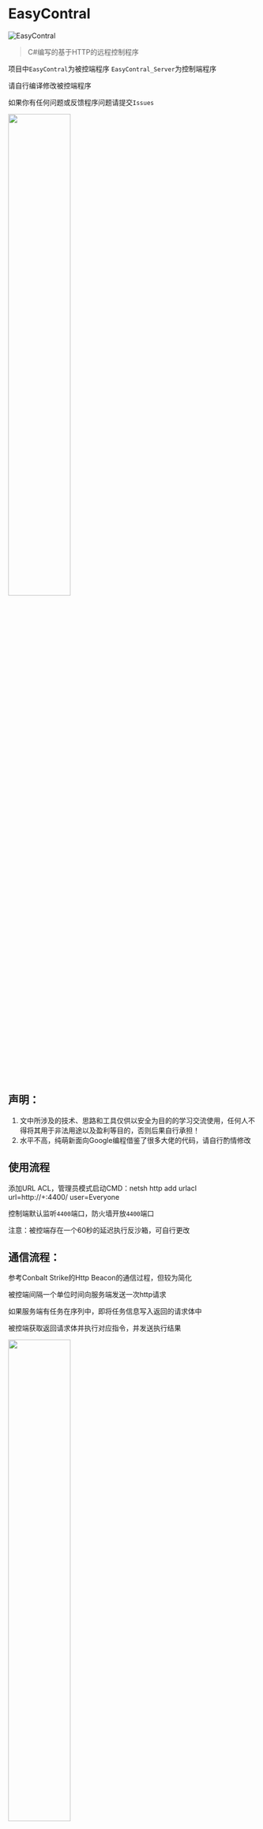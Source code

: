 # EasyContral
![EasyContral](https://socialify.git.ci/Mangofang/EasyContral/image?description=1&forks=1&issues=1&language=1&logo=https%3A%2F%2Favatars.githubusercontent.com%2Fu%2F38810849%3Fv%3D4&name=1&owner=1&pattern=Circuit%20Board&pulls=1&stargazers=1&theme=Dark)

> C#编写的基于HTTP的远程控制程序

项目中`EasyContral`为被控端程序 `EasyContral_Server`为控制端程序

请自行编译修改被控端程序

如果你有任何问题或反馈程序问题请提交`Issues`

<img src="https://github.com/user-attachments/assets/e043c2f4-8c09-4153-b8b3-34b39f282091" width="50%">

## 声明：
1. 文中所涉及的技术、思路和工具仅供以安全为目的的学习交流使用，任何人不得将其用于非法用途以及盈利等目的，否则后果自行承担！
2. 水平不高，纯萌新面向Google编程借鉴了很多大佬的代码，请自行酌情修改

## 使用流程
添加URL ACL，管理员模式启动CMD：netsh http add urlacl url=http://+:4400/ user=Everyone

控制端默认监听`4400`端口，防火墙开放`4400`端口

注意：被控端存在一个60秒的延迟执行反沙箱，可自行更改

## 通信流程：
参考Conbalt Strike的Http Beacon的通信过程，但较为简化

被控端间隔一个单位时间向服务端发送一次http请求

如果服务端有任务在序列中，即将任务信息写入返回的请求体中

被控端获取返回请求体并执行对应指令，并发送执行结果

<img src="https://github.com/user-attachments/assets/ee3e0e01-2b62-4e72-aee2-568e642b6b6f" width="50%">

## 已实现功能
1. CMD
<img src="https://github.com/user-attachments/assets/f17a3a4f-3e5f-4172-8d09-8ca15c107797" width="40%">

3. 文件管理（上传、下载、浏览目录）
<img src="https://github.com/user-attachments/assets/d675aaf1-9f2d-483f-8306-e4ff3e7c71f9" width="40%">

4. 屏幕监控
5. 线程管理（进启动线程、关闭线程、查看线程）

## 更新

2024年10月30日

1.公开仓库

2024年11月11日

2.增加远程添加自启动功能

2.1. 计划任务自启动 √

2.2. 注册表自启动 √

## 可能的更新
1. 代码优化
